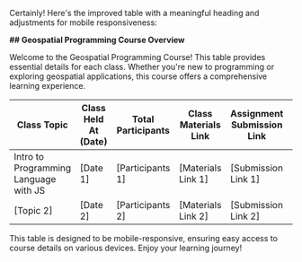 Certainly! Here's the improved table with a meaningful heading and adjustments for mobile responsiveness:

**## Geospatial Programming Course Overview**

Welcome to the Geospatial Programming Course! This table provides essential details for each class. Whether you're new to programming or exploring geospatial applications, this course offers a comprehensive learning experience.

| Class Topic                          | Class Held At (Date) | Total Participants | Class Materials Link           | Assignment Submission Link     | Class Language |
| ------------------------------------ | -------------------- | ------------------- | ------------------------------- | ------------------------------ | --------------- |
| Intro to Programming Language with JS | [Date 1]             | [Participants 1]    | [Materials Link 1]             | [Submission Link 1]           | English         |
| [Topic 2]                            | [Date 2]             | [Participants 2]    | [Materials Link 2]             | [Submission Link 2]           | [Language 2]     |

This table is designed to be mobile-responsive, ensuring easy access to course details on various devices. Enjoy your learning journey!